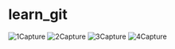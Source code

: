 # learn_git
![1Capture](https://user-images.githubusercontent.com/108142685/176982231-dd98f0dd-21b4-48f2-adaa-ebafa589ec4a.PNG)
![2Capture](https://user-images.githubusercontent.com/108142685/176982236-98c01b6e-81d0-42cb-8a5f-3aae459169e0.PNG)
![3Capture](https://user-images.githubusercontent.com/108142685/176982242-5cf0749e-7c42-479d-b0b3-f7a639968b8c.PNG)
![4Capture](https://user-images.githubusercontent.com/108142685/176982247-681cf781-83eb-4a08-9dc8-a12878fbaf49.PNG)
